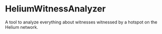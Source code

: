 # HeliumWitnessAnalyzer
A tool to analyze everything about witnesses witnessed by a hotspot on the Helium network.
